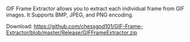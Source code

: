 GIF Frame Extractor allows you to extract each individual frame from GIF images.
It Supports BMP, JPEG, and PNG encoding.

Download: 
https://github.com/chessgod101/GIF-Frame-Extractor/blob/master/Release/GIFFrameExtractor.zip

